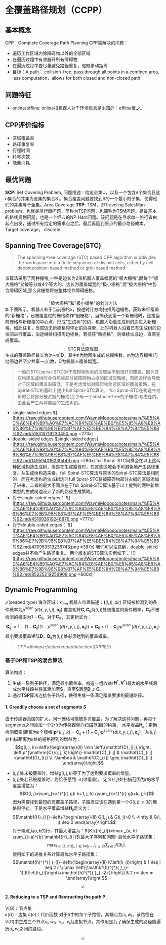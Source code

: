 # 全覆盖路径规划（CCPP）
## 基本概念
CPP：Complete Coverage Path Planning
CPP需解决的问题：
* 遍历工作区域内除障碍物以外的全部区域
* 在遍历过程中有效避开所有障碍物
* 在遍历过程中要尽量避免路径重复，缩短移动距离
* 目标：A path： collision-free, pass through all points in a confined area, less computation，allows for both closed and non-closed path
## 问题特征
* online/offline: online指机器人对于环境信息是未知的；offline反之。
## CPP评价指标
* 区域覆盖率
* 路径重复率
* 行程时间
* 转弯次数
* 能量消耗

## 最优问题
**SCP**: Set Covering Problem, 问题描述：给定全集$\mathrm{U}$，以及一个包含n个集合且这n集合的并集为全集的集合$\mathrm{S}$ 。集合覆盖问题要找到$\mathrm{S}$的一个最小的子集，使得他们的并集等于全集。Area Coverage
**TSP**: TSM，即Traveling SalesMan problem，也就是旅行商问题，简称为TSP问题，也简称为TSM问题，是最基本的路线规划问题，也是一个经典的NP-Hard问题。该问题是在寻求单一旅行者由起点出发，通过所有给定的需求点之后，最后再回到原点的最小路径成本。Target coverage， discrete

## Spanning Tree Coverage(STC)
> The spanning-tree coverage (STC) based CPP algorithm subdivides the workspace into a finite sequence of disjoint cells, either by cell decomposition-based method or grid-based method

该算法采用了两种栅格,一种是边长为2倍机器人覆盖幅宽的“极大栅格”,而每个“极大栅格”又被等分成4个等大的、边长为覆盖幅宽的“极小栅格”,若“极大栅格”中包含障碍区域,那么此栅格将被整体视作障碍栅格。
<div align=center>
<img src="C:\Users\MoWeimin\Downloads\JZCK201610002_03700.jpg" style="zoom:40%;" />
</div>
<center>"极大栅格"和"极小栅格"的划分方法</center>
如下图所示，机器人处于当前栅格x，按逆时针方向扫描周边栅格，获取未经覆盖的“新栅格”，已被覆盖过的栅格称作“旧栅格”，当捕获到第一个新栅格时，连接当前栅格与新栅格的中心点。形成“生成树”的边，机器人沿着生成树的边进入新栅格。如此往复，当周边无新栅格时停止前向探索，此时机器人沿着已有生成树的边往回进行覆盖，沿途继续扫描周边栅格，若捕获“新栅格”，则继续生成边，直至完成覆盖。
<div align=center>
<img src="C:\Users\MoWeimin\Downloads\JZCK201610002_03900.jpg" style="zoom:50%;" />
</div>
<center>STC算法原理图</center>
生成的覆盖路径最长为(n+m)D，其中n为地图生成的总栅格数，m为边界栅格(与地图边界至少共享一点)数，D为机器人覆盖幅宽。

> 一般的STC(spiral-STC)对于障碍物附近的区域做不到很好的覆盖，因为其在构建生成树时会将那些部分被障碍物占据的区域忽略掉，然而这样会导致对于区域的覆盖率降低，于是考虑增加对障碍物附近区域的覆盖策略，在Spiral-STC的基础上提出full Spiral-STC算法。
full Spiral-STC在构造生成树时会将部分被占据的栅格(至少有一个obstacle-free的子栅格)考虑在内。由此会产生两种类型的生成树边。
* single-sided edges
![](https://raw.githubusercontent.com/WayneMooooo/notes/main/%E5%AD%A6%E4%B9%A0%E7%AC%94%E8%AE%B0/%E5%85%A8%E8%A6%86%E7%9B%96%E8%B7%AF%E5%BE%84%E8%A7%84%E5%88%92.md/515310719230450.png =273x)
* double-sided edges
![single-sided edges](https://raw.githubusercontent.com/WayneMooooo/notes/main/%E5%AD%A6%E4%B9%A0%E7%AC%94%E8%AE%B0/%E5%85%A8%E8%A6%86%E7%9B%96%E8%B7%AF%E5%BE%84%E8%A7%84%E5%88%92.md/149594016230449.png =280x)
full Spiral-STC同样会在以上这两种区域构造生成树，但是在生成路径时，在这些区域会不可避免地产生路径重复。从生成树构造来看，full Spiral-STC算法与原本的Spiral-STC算法是相同的，而在考虑构造生成树边时full Spiral-STC将被障碍物部分占据的区域添加了进来，二者的最大不同点在于full Spiral-STC算法基于以上提到的两种新增类型的生成树边设计了新的路径生成策略。
* 对于single-sided edges：
![](https://raw.githubusercontent.com/WayneMooooo/notes/main/%E5%AD%A6%E4%B9%A0%E7%AC%94%E8%AE%B0/%E5%85%A8%E8%A6%86%E7%9B%96%E8%B7%AF%E5%BE%84%E8%A7%84%E5%88%92.md/451692619248876.png =777x)
* 对于double-sided edges：
![](https://raw.githubusercontent.com/WayneMooooo/notes/main/%E5%AD%A6%E4%B9%A0%E7%AC%94%E8%AE%B0/%E5%85%A8%E8%A6%86%E7%9B%96%E8%B7%AF%E5%BE%84%E8%A7%84%E5%88%92.md/470953319236743.png =387x)
我们可以注意到，double-sided edges并不会产生路径重复。
两个版本的STC算法实例如下：
![](https://raw.githubusercontent.com/WayneMooooo/notes/main/%E5%AD%A6%E4%B9%A0%E7%AC%94%E8%AE%B0/%E5%85%A8%E8%A6%86%E7%9B%96%E8%B7%AF%E5%BE%84%E8%A7%84%E5%88%92.md/85225219256909.png =600x)

## Dynamic Programming
$\mathcal{T}$(seabed type)      海洋区域：$\mathcal{O}_{m n}$ 机器人位置描述：$\mathbf((i, j), dir)$
区域被检测到的条件概率为$p^{\text {scan }}\left(d(x,y,i,j), \mathbf{o}_{i j}\right)$
覆盖矩阵$\mathbf{C},\mathbf{C}_{i j}$为$(i, j)$处被覆盖的条件概率，$\mathbf{C}_{i j}$不被检测的概率为$1-\mathbf{C}_{i j}$。对于$\mathbf{C}_{i j}^{\prime}$，其更新式为：
$$\mathbf{C}_{i j}^{\prime}=1-(1-\mathbf{C}_{i j})(1-p^{\text {scan }}\left(d(x,y,i,j), \mathbf{o}_{i j}\right))=\mathbf{C}_{i j}+(1-\mathbf{C}_{i j})p^{\text {scan }}(d(x,y,i,j), \mathbf{o}_{i j})$$
最小要求覆盖矩阵$\mathbf{D}$，$\mathbf{D}_{i j}$为$(i, j)$处必须达到的覆盖概率。
> $CPP with imperfect extended detection (CPPIED)$
### 基于DP和TSP的混合算法
算法构成：
1. 生成一系列子路径，满足最小覆盖率。构造一组收益$(\mathbf{H}^{*},\mathbf{V}^{*})$最大的水平线段或水平线段并将其添加至$\mathbf{S}$，直至$\mathbf{S}$满足$\mathbf{D} \leq \mathbf{C}$。
2. 通过$\mathbf{TSP}$算法连接各子路径，使得生成一条满足覆盖要求的最短路径。
#### 1. Greedily choose a set of segments $S$
由于传感器范围的扩大，同一栅格可能被多次覆盖，为了解决这种问题，再每个segments之间添加一个$2r$($r$为传感器侧向扫描范围)的约束。
水平增益$\mathbf{H}_{i j}$：更新检测概率(距离为$k$个栅格)$\mathbf{p}^{c}(i,j,k)=\mathbf{C}_{i j}+(1-\mathbf{C}_{i j})p^{\text {scan }}(d(x,y,i,j), \mathbf{o}_{i j})$，从$(i,j)$处扫描距离为$k$处的栅格得到的增益为：
$$g(i, j, k)=\left\{\begin{array}{ll}
\min \left\{\mathbf{D}_{i j},\right. \left.p^{\mathrm{C}}(i, j, k)\right\}-\mathbf{C}_{i j} & \mathbf{C}_{i j}<\mathbf{D}_{i j} \\
-\lambda & \mathbf{C}_{i j} \geq \mathbf{D}_{i j}
\end{array}\right.$$
* $(i,j)$处未被覆盖时，增益$g(i, j, k)$等于为了达到要求概率的增量。
* $(i,j)$处若已被覆盖时，则给予惩罚$-\lambda$(过覆盖)。
定义$(i,j)$处扫描范围为$r$的水平覆盖增益为：
$$G(i, j)=\sum_{k=1}^{r} g(i-k+1, j, k)+\sum_{k=1}^{r} g(i+k, j, k)$$
因为需要找到最短的高覆盖子路径，子路径应该在遇到第一个$G(i,j) \leq 0$的栅格时停止，于是水平覆盖增益$\mathbf{H}_{i j}$定义为：
$$\mathbf{H}_{i j}=\left\{\begin{array}{ll}
G(i, j) & G(i, j)>0 \\
-\infty & G(i, j) \leq 0
\end{array}\right.$$
对于端点为$a, b$的行，其最大增益为：${K}({h}_{i})=\max _{a, b} \sum_{j=a}^{b} \mathbf{H}_{i j}$(最大子序列和问题)
最优水平子路径集：
$$\max _{I \subset\{1 . . m\}\left|i, i^{\prime} \in I \Rightarrow\right| i-i^{\prime} \mid \geq 2 r} \sum_{i \in I} K\left(h_{i}\right) .$$
使用如下的递推关系计算最优水平子路径集：
$$\mathbf{h}^{*}{ }_{i}=\left\{\begin{array}{ll}
K\left(h_{i}\right) & 1 \leq i \leq 2 r \\
\max \left\{\mathbf{h}^{*}{ }_{i-1},K\left(h_{i}\right)+\mathbf{h}^{*}{ }_{i-2 r}\right\} & 2 r<i \leq m
\end{array}\right.$$
<div align=center>
<img src="C:\Users\MoWeimin\Desktop\pic\1.png" style="zoom:60%;" />
</div>

#### 2. Reducing to a TSP and Restructing the path P
${V(G)}$：节点集      
${\varepsilon(G)}$：边集
$c(e)$：代价函数
对于$S$中的每个子路径，其端点为$u_{i},w_{i}$，该路径在${V(G)}$中生成三个节点$u_{i},w_{i}，v_{i}$。$v_{i}$为虚拟节点，其作用是为了确保生成的路径能遍历$u_{i},w_{i}$之间的路段。
<div align=center>
<img src="C:\Users\MoWeimin\Desktop\pic\2.png" style="zoom:60%;" />
</div>